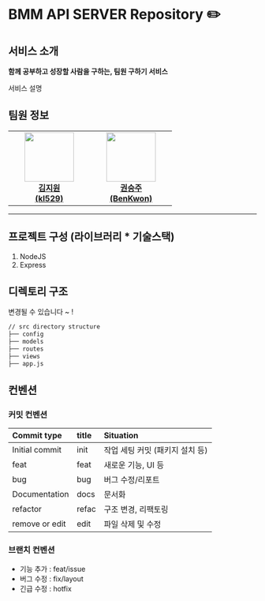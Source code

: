 
# BMM API SERVER Repository ✏️

## 서비스 소개
**함께 공부하고 성장할 사람을 구하는, 팀원 구하기 서비스**

서비스 설명
    
    
## 팀원 정보
<table>
    <tr align="center">
        <td style="min-width: 150px;">
            <a href="https://github.com/kl529">
              <img src="https://github.com/kl529.png" width="100">
              <br />
              <b>김지원 <br> (kl529)</b>
            </a>
        </td>
        <td style="min-width: 150px;">
            <a href="https://github.com/BenKwon">
              <img src="https://github.com/BenKwon.png" width="100">
              <br />
              <b>권승주 <br> (BenKwon)</b>
            </a> 
        </td>
    </tr>
</table>

---

## 프로젝트 구성 (라이브러리 * 기술스택)

1. NodeJS
2. Express

## 디렉토리 구조

변경될 수 있습니다 ~ !

```bash
// src directory structure
├── config
├── models
├── routes
├── views
├── app.js
``` 

## 컨벤션
### 커밋 컨벤션 
|   Commit type              | title                                         | Situation |
|:---------------------------|:----------------------------------------------|:----|
| Initial commit             | init                               | 작업 세팅 커밋 (패키지 설치 등) |
| feat                | feat                       | 새로운 기능, UI 등 | 
| bug                     | bug                                 |  버그 수정/리포트  |
| Documentation              | docs                             | 문서화 |
| refactor             | refac                           | 구조 변경, 리팩토링 |
| remove or edit        | edit                              |  파일 삭제 및 수정 |



### 브랜치 컨벤션

- 기능 추가 : feat/issue
- 버그 수정 : fix/layout
- 긴급 수정 : hotfix
